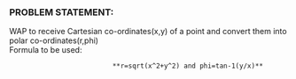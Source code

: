 ### PROBLEM STATEMENT:

WAP to receive Cartesian co-ordinates(x,y) of a point and convert them into polar co-ordinates(r,phi)
      <br>Formula to be used:
                              
                              **r=sqrt(x^2+y^2) and phi=tan-1(y/x)**
